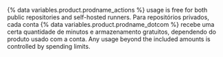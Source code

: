 {% data variables.product.prodname_actions %} usage is free for both public repositories and self-hosted runners. Para repositórios privados, cada conta {% data variables.product.prodname_dotcom %} recebe uma certa quantidade de minutos e armazenamento gratuitos, dependendo do produto usado com a conta. Any usage beyond the included amounts is controlled by spending limits.
